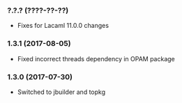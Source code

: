 ### ?.?.? (????-??-??)

  * Fixes for Lacaml 11.0.0 changes

### 1.3.1 (2017-08-05)

  * Fixed incorrect threads dependency in OPAM package

### 1.3.0 (2017-07-30)

  * Switched to jbuilder and topkg
